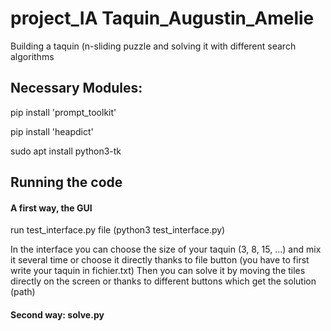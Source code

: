 # project_IA Taquin_Augustin_Amelie

Building a taquin (n-sliding puzzle and solving it with different search algorithms

## Necessary Modules:

pip install 'prompt_toolkit'

pip install 'heapdict'

sudo apt install python3-tk

## Running the code

#### A first way, the GUI

run test_interface.py file (python3 test_interface.py)

In the interface you can choose the size of your taquin (3, 8, 15, ...) and mix it several time or choose it directly thanks to file button (you have to first write your taquin in fichier.txt)
Then you can solve it by moving the tiles directly on the screen or thanks to different buttons which get the solution (path)

#### Second way: solve.py
